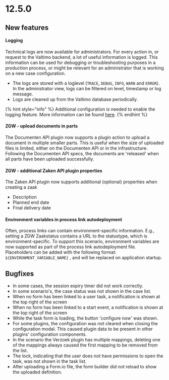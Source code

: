 # 12.5.0

## New features

#### Logging

Technical logs are now available for administrators. For every action in, or request to the Valtimo backend, a lot of useful information is logged. This information can be used for debugging or troubleshooting purposes in a production process, or might be relevant for an administrator that is working on a new case configuration.&#x20;

* The logs are stored with a loglevel (`TRACE`, `DEBUG`, `INFO`, `WARN` and `ERROR`). In the administrator view, logs can be filtered on level, timestamp or log message.&#x20;
* Logs are cleaned up from the Valtimo database periodically.

{% hint style="info" %}
Additional configuration is needed to enable the logging feature. More information can be found [here](../../features/logging/).
{% endhint %}

#### ZGW - upload documents in parts

The Documenten API plugin now supports a plugin action to upload a document in multiple smaller parts. This is useful when the size of uploaded files is limited, either on the Documenten API or in the infrastructure. Following the Documenten API specs, the documents are 'released' when all parts have been uploaded successfully.

#### ZGW - additional Zaken API plugin properties

The Zaken API plugin now supports additional (optional) properties when creating a zaak

* Description
* Planned end date
* Final delivery date

#### Environment variables in process link autodeployment

Often, process links can contain environment-specific information. E.g., setting a ZGW Zaakstatus contains a URL to the statustype, which is environment-specific. To support this scenario, environment variables are now supported as part of the process link autodeployment file. Placeholders can be added with the following format: `${ENVIRONMENT_VARIABLE_NAME}` , and will be replaced on application startup.

## Bugfixes

* In some cases, the session expiry timer did not work correctly.&#x20;
* In some scenario's, the case status was not shown in the case list.&#x20;
* When no form has been linked to a user task, a notification is shown at the top right of the screen
* When no form has been linked to a start event, a notification is shown at the top right of the screen
* While the task form is loading, the button 'configure now' was shown.
* For some plugins, the configuration was not cleared when closing the configuration modal. This caused plugin data to be present in other plugins' configuration components.
* In the scenario the Verzoek plugin has multiple mappings, deleting one of the mappings always caused the first mapping to be removed from the list.
* The lock, indicating that the user does not have permissions to open the task, was not shown in the task list.
* After uploading a Form.io file, the form builder did not reload to show the uploaded definition.
